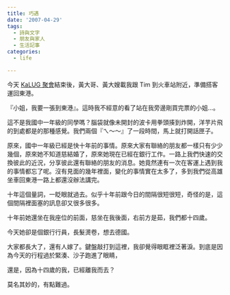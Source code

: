 ```yaml
---
title: 巧遇
date: '2007-04-29'
tags:
  - 詩與文字
  - 朋友與家人
  - 生活記事
categories:
  - life

---
```

今天 [KaLUG 聚會](http://yurinfore.blogspot.com/2007/04/kalug.html)結束後，黃大哥、黃大嫂載我跟 Tim 到火車站附近，準備搭客運回東港。  
  
『小姐，我要一張到東港』。這時我不經意的看了站在我旁邊剛買完票的小姐…。  
  
這不是我國中一年級的同學嗎？腦袋就像未開封的波卡用拳頭揍到炸開，洋芋片飛的到處都是的那種感覺。我們兩個『ㄟ～～』了一段時間，馬上就打開話匣子。  
  
原來，國中一年級已經是快十年前的事情。原來大家有聯絡的朋友都一樣只有少少幾個，原來她不知道慈結婚了，原來她現在已經在銀行工作。一路上我們快速的交換彼此的近況，分享彼此還有聯絡的朋友的消息。她竟然連有一次在客運上遇到我的事情都忘了呢。沒有見面的幾年裡面，變化的事情實在太多了，多到我們從高雄坐車回東港一路上都還沒辦法講完。  
  
十年這個量詞，一眨眼就過去。似乎十年前跟今日的間隔很短很短，奇怪的是，這個間隔裡面塞的訊息卻又很多很多。  
  
十年前她還坐在我座位的前面，慈坐在我後面，右前方是茹，我們都十四歲。  
  
今天她卻是個銀行行員，長髮燙卷，想去德國。  
  
大家都長大了，還有人嫁了。鍵盤敲打到這裡，我卻覺得眼眶裡泛著淚。到底是因為今天的行程過於緊湊、沙子跑進了眼睛，  
  
還是，因為十四歲的我，已經離我而去？  
  
莫名其妙的，有點難過。